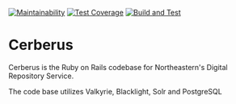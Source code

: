 [![Maintainability](https://api.codeclimate.com/v1/badges/319fb72eb18232337a83/maintainability)](https://codeclimate.com/github/NEU-Libraries/cerberus/maintainability) [![Test Coverage](https://api.codeclimate.com/v1/badges/319fb72eb18232337a83/test_coverage)](https://codeclimate.com/github/NEU-Libraries/cerberus/test_coverage) [![Build and Test](https://github.com/NEU-Libraries/cerberus/actions/workflows/build_test.yml/badge.svg)](https://github.com/NEU-Libraries/cerberus/actions/workflows/build_test.yml)

# Cerberus

Cerberus is the Ruby on Rails codebase for Northeastern's Digital Repository Service.

The code base utilizes Valkyrie, Blacklight, Solr and PostgreSQL
